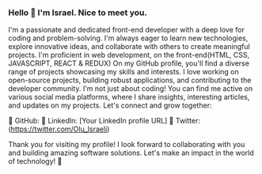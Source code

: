 ### Hello 👋 I'm Israel. Nice to meet you.
I'm a passionate and dedicated front-end developer with a deep love for coding and problem-solving. I'm always eager to learn new technologies, explore innovative ideas, and collaborate with others to create meaningful projects. I'm proficient in web development, on the front-end(HTML, CSS, JAVASCRIPT, REACT & REDUX)
On my GitHub profile, you'll find a diverse range of projects showcasing my skills and interests. I love working on open-source projects, building robust applications, and contributing to the developer community.
I'm not just about coding! You can find me active on various social media platforms, where I share insights, interesting articles, and updates on my projects. Let's connect and grow together:

🔗 GitHub: 
🔗 LinkedIn: [Your LinkedIn profile URL]
🔗 Twitter: (https://twitter.com/Olu_Israeli)

Thank you for visiting my profile! I look forward to collaborating with you and building amazing software solutions. Let's make an impact in the world of technology! 💪
